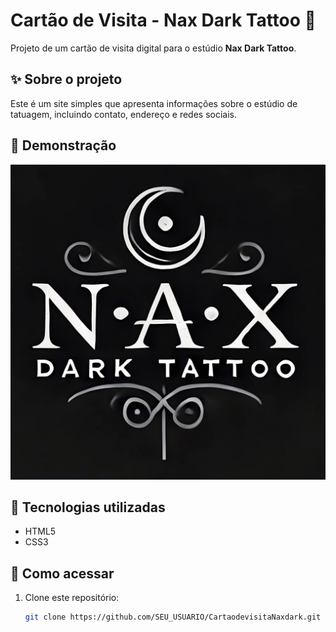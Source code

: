 # Cartão de Visita - Nax Dark Tattoo 🖤

Projeto de um cartão de visita digital para o estúdio **Nax Dark Tattoo**.

## ✨ Sobre o projeto

Este é um site simples que apresenta informações sobre o estúdio de tatuagem, incluindo contato, endereço e redes sociais.

## 📸 Demonstração
![Preview do site](img/NAX.jpg)  

## 🚀 Tecnologias utilizadas

- HTML5
- CSS3

## 📌 Como acessar

1. Clone este repositório:
   ```sh
   git clone https://github.com/SEU_USUARIO/CartaodevisitaNaxdark.git
